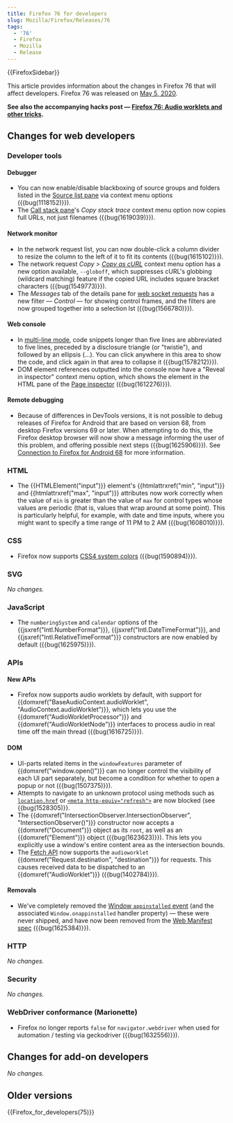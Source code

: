 ```yaml
---
title: Firefox 76 for developers
slug: Mozilla/Firefox/Releases/76
tags:
  - '76'
  - Firefox
  - Mozilla
  - Release
---
```

{{FirefoxSidebar}}

This article provides information about the changes in Firefox 76 that will affect developers. Firefox 76 was released on [May 5, 2020](https://wiki.mozilla.org/RapidRelease/Calendar#Future_branch_dates/docs/).

**See also the accompanying hacks post — [Firefox 76: Audio worklets and other tricks](https://hacks.mozilla.org/2020/05/firefox-76-audio-worklets-and-other-tricks/).**

## Changes for web developers

### Developer tools

#### Debugger

- You can now enable/disable blackboxing of source groups and folders listed in the [Source list pane](/en-US/docs/Tools/Debugger/UI_Tour#source_list_pane) via context menu options ({{bug(1118152)}}).
- The [Call stack pane](/en-US/docs/Tools/Debugger/UI_Tour#call_stack)'s _Copy stack trace_ context menu option now copies full URLs, not just filenames ({{bug(1619039)}}).

#### Network monitor

- In the network request list, you can now double-click a column divider to resize the column to the left of it to fit its contents ({{bug(1615102)}}).
- The network request _Copy > [Copy as cURL](/en-US/docs/Tools/Network_Monitor/request_list#copy_as_curl)_ context menu option has a new option available, `--globoff`, which suppresses cURL's globbing (wildcard matching) feature if the copied URL includes square bracket characters ({{bug(1549773)}}).
- The _Messages_ tab of the details pane for [web socket requests](https://firefox-source-docs.mozilla.org/devtools-user/network_monitor/inspecting_web_sockets/index.html) has a new filter — _Control_ — for showing control frames, and the filters are now grouped together into a selection lst ({{bug(1566780)}}).

#### Web console

- In [multi-line mode](/en-US/docs/Tools/Web_Console/The_command_line_interpreter#multi-line_mode), code snippets longer than five lines are abbreviated to five lines, preceded by a disclosure triangle (or "twistie"), and followed by an ellipsis (…). You can click anywhere in this area to show the code, and click again in that area to collapse it ({{bug(1578212)}}).
- DOM element references outputted into the console now have a "Reveal in inspector" context menu option, which shows the element in the HTML pane of the [Page inspector](https://firefox-source-docs.mozilla.org/devtools-user/page_inspector/index.html) ({{bug(1612276)}}).

#### Remote debugging

- Because of differences in DevTools versions, it is not possible to debug releases of Firefox for Android that are based on version 68, from desktop Firefox versions 69 or later. When attempting to do this, the Firefox desktop browser will now show a message informing the user of this problem, and offering possible next steps ({{bug(1625906)}}). See [Connection to Firefox for Android 68](/en-US/docs/Tools/about:debugging#connection_to_firefox_for_android_68) for more information.

### HTML

- The {{HTMLElement("input")}} element's {{htmlattrxref("min", "input")}} and {{htmlattrxref("max", "input")}} attributes now work correctly when the value of `min` is greater than the value of `max` for control types whose values are periodic (that is, values that wrap around at some point). This is particularly helpful, for example, with date and time inputs, where you might want to specify a time range of 11 PM to 2 AM ({{bug(1608010)}}).

### CSS

- Firefox now supports [CSS4 system colors](/en-US/docs/Web/CSS/color_value#system_colors) ({{bug(1590894)}}).

### SVG

_No changes._

### JavaScript

- The `numberingSystem` and `calendar` options of the {{jsxref("Intl.NumberFormat")}}, {{jsxref("Intl.DateTimeFormat")}}, and {{jsxref("Intl.RelativeTimeFormat")}} constructors are now enabled by default ({{bug(1625975)}}).

### APIs

#### New APIs

- Firefox now supports audio worklets by default, with support for {{domxref("BaseAudioContext.audioWorklet", "AudioContext.audioWorklet")}}, which lets you use the {{domxref("AudioWorkletProcessor")}} and {{domxref("AudioWorkletNode")}} interfaces to process audio in real time off the main thread ({{bug(1616725)}}).

#### DOM

- UI-parts related items in the `windowFeatures` parameter of {{domxref("window.open()")}} can no longer control the visibility of each UI part separately, but become a condition for whether to open a popup or not ({{bug(1507375)}}).
- Attempts to navigate to an unknown protocol using methods such as [`location.href`](/en-US/docs/Web/API/Location/href) or [`<meta http-equiv="refresh">`](/en-US/docs/Web/HTML/Element/meta) are now blocked (see {{bug(1528305)}}.
- The {{domxref("IntersectionObserver.IntersectionObserver", "IntersectionObserver()")}} constructor now accepts a {{domxref("Document")}} object as its `root`, as well as an {{domxref("Element")}} object ({{bug(1623623)}}). This lets you explicitly use a window's entire content area as the intersection bounds.
- The [Fetch API](/en-US/docs/Web/API/Fetch_API) now supports the `audioworklet` {{domxref("Request.destination", "destination")}} for requests. This causes received data to be dispatched to an {{domxref("AudioWorklet")}} ({{bug(1402784)}}).

#### Removals

- We've completely removed the [Window `appinstalled` event](/en-US/docs/Web/API/Window/appinstalled_event) (and the associated `Window.onappinstalled` handler property) — these were never shipped, and have now been removed from the [Web Manifest spec](https://w3c.github.io/manifest/) ({{bug(1625384)}}).

### HTTP

_No changes._

### Security

_No changes._

### WebDriver conformance (Marionette)

- Firefox no longer reports `false` for `navigator.webdriver` when used for automation / testing via geckodriver ({{bug(1632556)}}).

## Changes for add-on developers

_No changes._

## Older versions

{{Firefox_for_developers(75)}}
